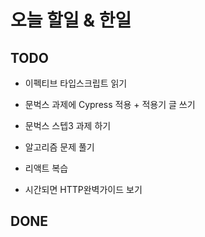 # 오늘 할일 & 한일

## TODO

- 이펙티브 타입스크립트 읽기

- 문벅스 과제에 Cypress 적용 + 적용기 글 쓰기

- 문벅스 스텝3 과제 하기

- 알고리즘 문제 풀기

- 리액트 복습

- 시간되면 HTTP완벽가이드 보기

## DONE
